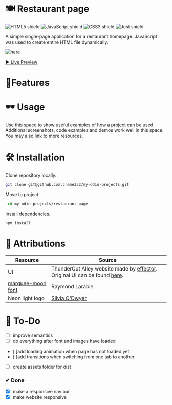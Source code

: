 # 🍽 Restaurant page
![HTML5 shield](https://img.shields.io/badge/-HTML5-blue)
![JavaScript shield](https://img.shields.io/badge/-JavaScript-yellow)
![CSS3 shield](https://img.shields.io/badge/-CSS3-orange)
![Jest shield](https://img.shields.io/badge/-Webpack-red)

A simple single-page application for a  restaurant homepage. JavaScript was used to create entire HTML file dynamically. 

![here](thundercutalley.png)

[▶ Live Preview](https://creme332.github.io/my-odin-projects/restaurant-page/)

# 🚀Features

# 🕶 Usage
Use this space to show useful examples of how a project can be used. Additional screenshots, code examples and demos work well in this space. You may also link to more resources.

#  🛠 Installation
Clone repository locally.
```bash
git clone git@github.com:creme332/my-odin-projects.git
```
Move to project.
```bash
 cd my-odin-projects/restaurant-page
 ```

 Install dependencies.
 ```bash
npm install
 ```

# 📌 Attributions
Resource | Source
---|---
UI | ThunderCut Alley website made by [effector](https://effector.ie/). Original UI can be found [here](thundercutalley.png).
[marquee-moon font](src/assets/marqueem.ttf) | Raymond Larabie
Neon light logo | [Silvia O'Dwyer](https://css-tricks.com/how-to-create-neon-text-with-css/)

# 🔨 To-Do
 - [ ] improve semantics
 - [ ] do everything after font and images have loaded
 - [ ]add loading animation when page has not loaded yet
 - [ ]add transitions when switching from one tab to another.
 - [ ] create assets folder for dist
### ✔ Done
-  [x] make a responsive nav bar
- [x] make website responsive
